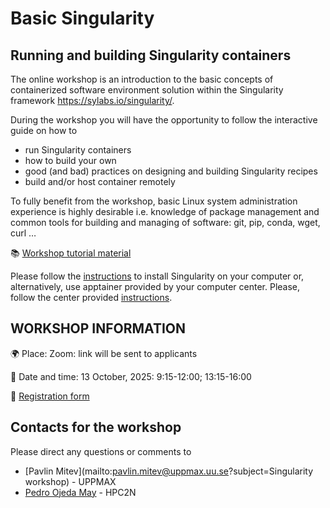 # Basic Singularity

## Running and building Singularity containers

The online workshop is an introduction to the basic concepts of containerized software environment solution within the Singularity framework <https://sylabs.io/singularity/>.

During the workshop you will have the opportunity to follow the interactive guide on how to

- run Singularity containers
- how to build your own
- good (and bad) practices on designing and building Singularity recipes
- build and/or host container remotely

To fully benefit from the workshop, basic Linux system administration experience is highly desirable i.e. knowledge of package management and common tools for building and managing of software: git, pip, conda, wget, curl …

📚 [Workshop tutorial material](https://pmitev.github.io/UPPMAX-Singularity-workshop/)

Please follow the [instructions](https://pmitev.github.io/UPPMAX-Singularity-workshop/installation/) 
to install Singularity on your computer or, alternatively, use apptainer provided by your computer center. 
Please, follow the center provided [instructions](https://uppmax.github.io/Basic_Singularity_Apptainer/fakeroot/).

## WORKSHOP INFORMATION

🌍 Place: Zoom: link will be sent to applicants

📅 Date and time: 13 October, 2025: 9:15-12:00; 13:15-16:00

📝 [Registration form](https://forms.gle/6oA4AKBaF6JmVQ2L6)

## Contacts for the workshop

Please direct any questions or comments to

- [Pavlin Mitev](mailto:pavlin.mitev@uppmax.uu.se?subject=Singularity workshop) - UPPMAX
- [Pedro Ojeda May](https://www.umu.se/en/staff/pedro-ojeda-may/) - HPC2N
